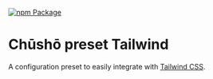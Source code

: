[![npm Package](https://img.shields.io/npm/v/@chusho/preset-tailwind)](https://www.npmjs.com/package/@chusho/preset-tailwind)

# Chūshō preset Tailwind

A configuration preset to easily integrate with [Tailwind CSS](https://tailwindcss.com/).
